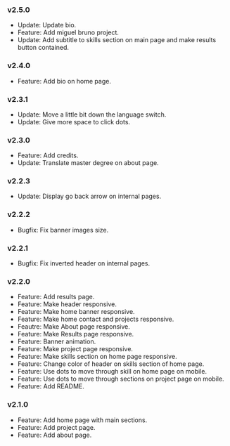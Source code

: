 ### v2.5.0

-   Update: Update bio.
-   Feature: Add miguel bruno project.
-   Update: Add subtitle to skills section on main page and make results button contained.

### v2.4.0

-   Feature: Add bio on home page.

### v2.3.1

-   Update: Move a little bit down the language switch.
-   Update: Give more space to click dots.

### v2.3.0

-   Feature: Add credits.
-   Update: Translate master degree on about page.

### v2.2.3

-   Update: Display go back arrow on internal pages.

### v2.2.2

-   Bugfix: Fix banner images size.

### v2.2.1

-   Bugfix: Fix inverted header on internal pages.

### v2.2.0

-   Feature: Add results page.
-   Feature: Make header responsive.
-   Feature: Make home banner responsive.
-   Feature: Make home contact and projects responsive.
-   Feautre: Make About page responsive.
-   Feature: Make Results page responsive.
-   Feature: Banner animation.
-   Feature: Make project page responsive.
-   Feature: Make skills section on home page responsive.
-   Feature: Change color of header on skills section of home page.
-   Feature: Use dots to move through skill on home page on mobile.
-   Feature: Use dots to move through sections on project page on mobile.
-   Feature: Add README.

### v2.1.0

-   Feature: Add home page with main sections.
-   Feature: Add project page.
-   Feature: Add about page.
